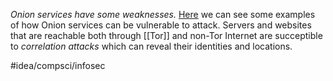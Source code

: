 *Onion services have some weaknesses.* [Here](https://en.wikipedia.org/wiki/Tor_(network)) we can see some examples of how Onion services can be vulnerable to attack. Servers and websites that are reachable both through [[Tor]] and non-Tor Internet are succeptible to *correlation attacks* which can reveal their identities and locations. 

#idea/compsci/infosec 